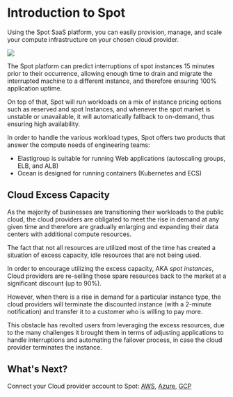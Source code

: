 # Introduction to Spot

Using the Spot SaaS platform, you can easily provision, manage, and scale your compute infrastructure on your chosen cloud provider.

<img src="/connect-your-cloud-provider/_media/introduction-to-spot.png" />

The Spot platform can predict interruptions of spot instances 15 minutes prior to their occurrence, allowing enough time to drain and migrate the interrupted machine to a different instance, and therefore ensuring 100% application uptime.

On top of that, Spot will run workloads on a mix of instance pricing options such as reserved and spot Instances, and whenever the spot market is unstable or unavailable, it will automatically fallback to on-demand, thus ensuring high availability.

In order to handle the various workload types, Spot offers two products that answer the compute needs of engineering teams:

- Elastigroup is suitable for running Web applications (autoscaling groups, ELB, and ALB)
- Ocean is designed for running containers (Kubernetes and ECS)

## Cloud Excess Capacity

As the majority of businesses are transitioning their workloads to the public cloud, the cloud providers are obligated to meet the rise in demand at any given time and therefore are gradually enlarging and expanding their data centers with additional compute resources.

The fact that not all resources are utilized most of the time has created a situation of excess capacity, idle resources that are not being used.

In order to encourage utilizing the excess capacity, AKA _spot instances_, Cloud providers are re-selling those spare resources back to the market at a significant discount (up to 90%).

However, when there is a rise in demand for a particular instance type, the cloud providers will terminate the discounted instance (with a 2-minute notification) and transfer it to a customer who is willing to pay more.

This obstacle has revolted users from leveraging the excess resources, due to the many challenges it brought them in terms of adjusting applications to handle interruptions and automating the failover process, in case the cloud provider terminates the instance.

## What's Next?

Connect your Cloud provider account to Spot: [AWS](connect-your-cloud-provider/aws-account.md), [Azure](connect-your-cloud-provider/azure-account.md), [GCP](connect-your-cloud-provider/gcp-project.md)

